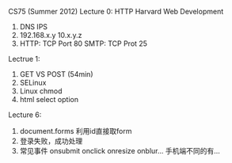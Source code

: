 CS75 (Summer 2012) 
Lecture 0:  HTTP Harvard Web Development 
1) DNS  IPS
2) 192.168.x.y  10.x.y.z
3) HTTP: TCP Port 80
   SMTP: TCP Prot 25

Lectrue 1:
1) GET VS POST  (54min)
2) SELinux
3) Linux chmod
4) html select option


Lecture 6:
1) document.forms  利用id直接取form
2) 登录失败，成功处理
3) 常见事件 onsubmit onclick onresize onblur...  手机端不同的有...